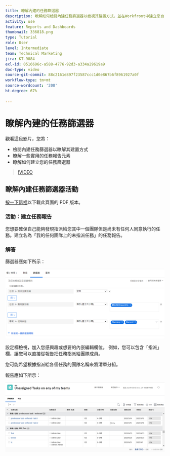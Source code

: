 ```yaml
---
title: 瞭解內建的任務篩選器
description: 瞭解如何檢閱內建任務篩選器以檢視其建置方式，並在Workfront中建立您自己的任務篩選器。
activity: use
feature: Reports and Dashboards
thumbnail: 336818.png
type: Tutorial
role: User
level: Intermediate
team: Technical Marketing
jira: KT-9084
exl-id: 0516696c-a588-4776-92d3-a334a29619a9
doc-type: video
source-git-commit: 88c2161e897f23587ccc1d0e867b6f8961927a0f
workflow-type: tm+mt
source-wordcount: '208'
ht-degree: 67%

---
```


# 瞭解內建的任務篩選器

觀看這段影片，您將：

* 檢閱內建任務篩選器以瞭解其建置方式
* 瞭解一些實用的任務報告元素
* 瞭解如何建立您的任務篩選器

>[!VIDEO](https://video.tv.adobe.com/v/336818/?quality=12&learn=on)

## 瞭解內建任務篩選器活動

[按一下這裡](/help/assets/understand-built-in-task-filters-activities.pdf)以下載此頁面的 PDF 版本。

### 活動：建立任務報告

您想要確保自己能夠發現指派給您其中一個團隊但是尚未有任何人同意執行的任務。建立名為「我的任何團隊上的未指派任務」的任務報告。

### 解答

篩選器應如下所示：

![影像顯示建立任務篩選器的畫面](assets/opening-built-in-task-filters-1.png)

設定欄檢視，加入您感興趣或想要的內嵌編輯欄位。 例如，您可以包含「指派」欄，讓您可以直接從報告把任務指派給團隊成員。

您可能希望根據指派給各個任務的團隊名稱來將清單分組。

報告應如下所示：

![影像顯示任務報告](assets/opening-built-in-task-filters-2.png)
